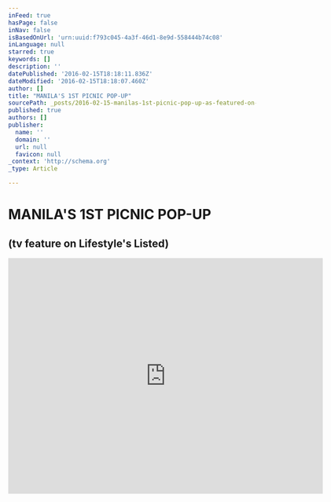 ```yaml
---
inFeed: true
hasPage: false
inNav: false
isBasedOnUrl: 'urn:uuid:f793c045-4a3f-46d1-8e9d-558444b74c08'
inLanguage: null
starred: true
keywords: []
description: ''
datePublished: '2016-02-15T18:18:11.836Z'
dateModified: '2016-02-15T18:18:07.460Z'
author: []
title: "MANILA'S 1ST PICNIC POP-UP"
sourcePath: _posts/2016-02-15-manilas-1st-picnic-pop-up-as-featured-on-lifestyle-tvs-li.md
published: true
authors: []
publisher:
  name: ''
  domain: ''
  url: null
  favicon: null
_context: 'http://schema.org'
_type: Article

---
```

# MANILA'S 1ST PICNIC POP-UP

## (tv feature on Lifestyle's Listed)

<iframe src="https://cdn.embedly.com/widgets/media.html?src=https%3A%2F%2Fwww.youtube.com%2Fembed%2FZ-8T7FmpfPA%3Ffeature%3Doembed&amp;url=https%3A%2F%2Fwww.youtube.com%2Fwatch%3Fv%3DZ-8T7FmpfPA&amp;image=https%3A%2F%2Fi.ytimg.com%2Fvi%2FZ-8T7FmpfPA%2Fhqdefault.jpg&amp;key=b7d04c9b404c499eba89ee7072e1c4f7&amp;type=text%2Fhtml&amp;schema=youtube" width="640" height="480" scrolling="no" frameborder="0" allowfullscreen="allowfullscreen" style=""></iframe>